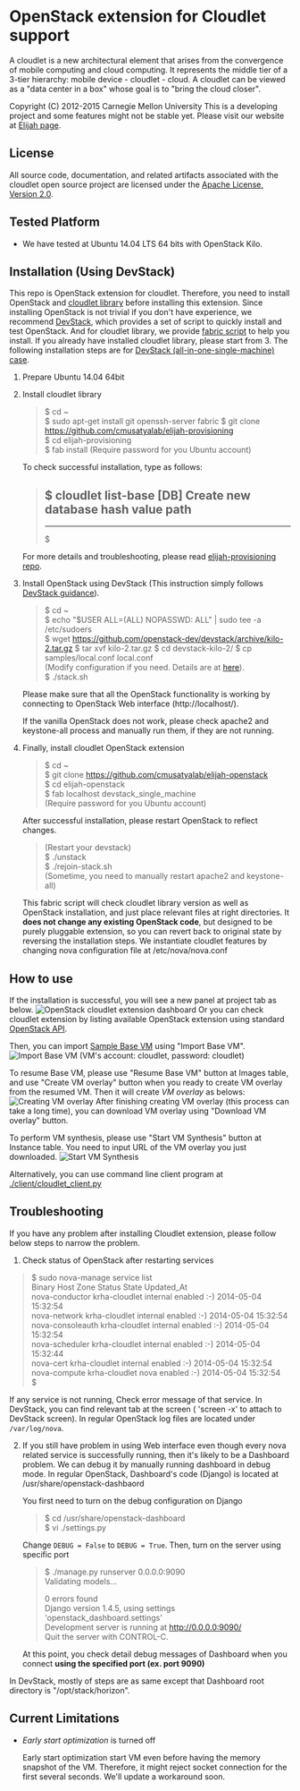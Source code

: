 OpenStack extension for Cloudlet support
========================================================
A cloudlet is a new architectural element that arises from the convergence of
mobile computing and cloud computing. It represents the middle tier of a
3-tier hierarchy:  mobile device - cloudlet - cloud.   A cloudlet can be
viewed as a "data center in a box" whose  goal is to "bring the cloud closer".

Copyright (C) 2012-2015 Carnegie Mellon University This is a developing project
and some features might not be stable yet.  Please visit our website at [Elijah
page](http://elijah.cs.cmu.edu/).



License
----------

All source code, documentation, and related artifacts associated with the
cloudlet open source project are licensed under the [Apache License, Version
2.0](http://www.apache.org/licenses/LICENSE-2.0.html).



Tested Platform
-------------

- We have tested at Ubuntu 14.04 LTS 64 bits with OpenStack Kilo.


Installation (Using DevStack)
-----------------------------

This repo is OpenStack extension for cloudlet. Therefore, you need to install
OpenStack and [cloudlet
library](https://github.com/cmusatyalab/elijah-provisioning) before installing
this extension. Since installing OpenStack is not trivial if you don't have
experience, we recommend [DevStack](http://devstack.org/), which provides a set
of script to quickly install and test OpenStack. And for cloudlet library, we
provide [fabric script](http://www.fabfile.org/en/latest/) to help you install.
If you already have installed cloudlet library, please start from 3.  The
following installation steps are for [DevStack (all-in-one-single-machine)
case](http://docs.openstack.org/developer/devstack/guides/single-machine.html).


1. Prepare Ubuntu 14.04 64bit


2. Install cloudlet library

    > $ cd ~  
    > $ sudo apt-get install git openssh-server fabric
    > $ git clone https://github.com/cmusatyalab/elijah-provisioning  
    > $ cd elijah-provisioning  
    > $ fab install
    > (Require password for you Ubuntu account)  

    To check successful installation, type as follows:

    > $ cloudlet list-base
    > [DB] Create new database
    > hash value                    path
    > ------------------------------------------------------------------------------------------
    > ------------------------------------------------------------------------------------------
    > $
    
    For more details and troubleshooting, please read [elijah-provisioning
    repo](https://github.com/cmusatyalab/elijah-provisioning).  


3. Install OpenStack using DevStack (This instruction simply follows [DevStack
guidance](http://devstack.org/guides/single-machine.html)).

    > $ cd ~  
    > $ echo "$USER ALL=(ALL) NOPASSWD: ALL" | sudo tee -a /etc/sudoers  
    > $ wget https://github.com/openstack-dev/devstack/archive/kilo-2.tar.gz
    > $ tar xvf kilo-2.tar.gz
    > $ cd devstack-kilo-2/
    > $ cp samples/local.conf local.conf  
    > (Modify configuration if you need. Details are at [here](http://docs.openstack.org/developer/devstack/guides/single-machine.html#run-devstack)).  
    > $ ./stack.sh  

    Please make sure that all the OpenStack functionality is working by
    connecting to OpenStack Web interface (http://localhost/).

    If the vanilla OpenStack does not work, please check apache2 and
    keystone-all process and manually run them, if they are not running.  


4. Finally, install cloudlet OpenStack extension

    > $ cd ~  
    > $ git clone https://github.com/cmusatyalab/elijah-openstack  
    > $ cd elijah-openstack  
    > $ fab localhost devstack_single_machine  
    > (Require password for you Ubuntu account)  

    After successful installation, please restart OpenStack to reflect changes.

    > (Restart your devstack)  
    > $ ./unstack  
    > $ ./rejoin-stack.sh  
    > (Sometime, you need to manually restart apache2 and keystone-all)  

    This fabric script will check cloudlet library version as well as OpenStack
    installation, and just place relevant files at right directories.  It
    **does not change any existing OpenStack code**, but designed to be purely
    pluggable extension, so you can revert back to original state by reversing
    the installation steps. We instantiate cloudlet features by changing nova
    configuration file at /etc/nova/nova.conf



How to use
-----------

If the installation is successful, you will see a new panel at project tab as
below.  ![OpenStack cloudlet extension
dashboard](https://github.com/cmusatyalab/elijah-openstack/blob/icehouse/doc/screenshot/cloudlet_dashboard_icehouse.png?raw=true)
Or you can check cloudlet extension by listing available OpenStack extension
using standard [OpenStack API](http://developer.openstack.org/api-ref-compute-v2.html#listExtensionsv2).

Then, you can import [Sample Base
VM](https://storage.cmusatyalab.org/cloudlet-vm/precise-baseVM.zip) using
"Import Base VM".  
![Import Base VM](https://github.com/cmusatyalab/elijah-openstack/blob/icehouse/doc/screenshot/import_basevm.png?raw=true)
(VM's account: cloudlet, password: cloudlet)

To resume Base VM, please use "Resume Base VM" button at Images table, and use
"Create VM overlay" button when you ready to create VM overlay from the resumed
VM. Then it will create _VM overlay_ as belows: 
![Creating VM overlay](https://github.com/cmusatyalab/elijah-openstack/blob/icehouse/doc/screenshot/creating_vm_overlay.png?raw=true)
After finishing creating VM overlay (this process can take a long time), you
can download VM overlay using "Download VM overlay" button.

To perform VM synthesis, please use "Start VM Synthesis" button at Instance
table. You need to input URL of the VM overlay you just downloaded.
![Start VM Synthesis](https://github.com/cmusatyalab/elijah-openstack/blob/icehouse/doc/screenshot/vm_synthesis.png?raw=true)


Alternatively, you can use command line client program at
[./client/cloudlet_client.py](https://github.com/cmusatyalab/elijah-openstack/blob/master/client/cloudlet_client.py)



Troubleshooting
-----------------

If you have any problem after installing Cloudlet extension, please follow
below steps to narrow the problem.

1. Check status of OpenStack after restarting services

  > $ sudo nova-manage service list  
  > Binary           Host                                 Zone             Status     State Updated_At  
  > nova-conductor   krha-cloudlet                        internal         enabled    :-)   2014-05-04 15:32:54  
  > nova-network     krha-cloudlet                        internal         enabled    :-)   2014-05-04 15:32:54  
  > nova-consoleauth krha-cloudlet                        internal         enabled    :-)   2014-05-04 15:32:54  
  > nova-scheduler   krha-cloudlet                        internal         enabled    :-)   2014-05-04 15:32:44  
  > nova-cert        krha-cloudlet                        internal         enabled    :-)   2014-05-04 15:32:54  
  > nova-compute     krha-cloudlet                        nova             enabled    :-)   2014-05-04 15:32:54  
  > $

  If any service is not running, Check error message of that service. In
  DevStack, you can find relevant tab at the screen ( 'screen -x' to attach to
  DevStack screen). In regular OpenStack log files are located under
  ``/var/log/nova``.


2. If you still have problem in using Web interface even though every nova
related service is successfully running, then it's likely to be a Dashboard
problem. We can debug it by manually running dashboard in debug mode. In
regular OpenStack, Dashboard's code (Django) is located at
/usr/share/openstack-dashbaord

   You first need to turn on the debug configuration on Django

   > $ cd /usr/share/openstack-dashboard  
   > $ vi ./settings.py

   Change ``DEBUG = False`` to ``DEBUG = True``. Then, turn on the server using specific port

   > $ ./manage.py runserver 0.0.0.0:9090  
   > Validating models...  
   >
   > 0 errors found  
   > Django version 1.4.5, using settings 'openstack_dashboard.settings'  
   > Development server is running at http://0.0.0.0:9090/  
   > Quit the server with CONTROL-C.  
   >

   At this point, you check detail debug messages of Dashboard when you connect 
   __using the specified port (ex. port 9090)__


In DevStack, mostly of steps are as same except that Dashboard root directory is
"/opt/stack/horizon".




Current Limitations
------------

* _Early start optimization_ is turned off

  Early start optimization start VM even before having the memory snapshot of
  the VM. Therefore, it might reject socket connection for the first several
  seconds. We'll update a workaround soon.

